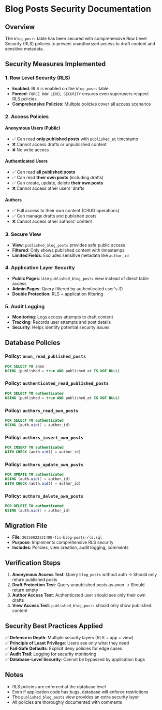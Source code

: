 # Blog Posts Security Documentation

## Overview
The `blog_posts` table has been secured with comprehensive Row Level Security (RLS) policies to prevent unauthorized access to draft content and sensitive metadata.

## Security Measures Implemented

### 1. Row Level Security (RLS)
- **Enabled**: RLS is enabled on the `blog_posts` table
- **Forced**: `FORCE ROW LEVEL SECURITY` ensures even superusers respect RLS policies
- **Comprehensive Policies**: Multiple policies cover all access scenarios

### 2. Access Policies

#### Anonymous Users (Public)
- ✅ Can read **only published posts** with `published_at` timestamp
- ❌ Cannot access drafts or unpublished content
- ❌ No write access

#### Authenticated Users
- ✅ Can read **all published posts**
- ✅ Can read **their own posts** (including drafts)
- ✅ Can create, update, delete **their own posts**
- ❌ Cannot access other users' drafts

#### Authors
- ✅ Full access to their own content (CRUD operations)
- ✅ Can manage drafts and published posts
- ❌ Cannot access other authors' content

### 3. Secure View
- **View**: `published_blog_posts` provides safe public access
- **Filtered**: Only shows published content with timestamps
- **Limited Fields**: Excludes sensitive metadata like `author_id`

### 4. Application Layer Security
- **Public Pages**: Use `published_blog_posts` view instead of direct table access
- **Admin Pages**: Query filtered by authenticated user's ID
- **Double Protection**: RLS + application filtering

### 5. Audit Logging
- **Monitoring**: Logs access attempts to draft content
- **Tracking**: Records user attempts and post details
- **Security**: Helps identify potential security issues

## Database Policies

### Policy: `anon_read_published_posts`
```sql
FOR SELECT TO anon
USING (published = true AND published_at IS NOT NULL)
```

### Policy: `authenticated_read_published_posts`
```sql
FOR SELECT TO authenticated  
USING (published = true AND published_at IS NOT NULL)
```

### Policy: `authors_read_own_posts`
```sql
FOR SELECT TO authenticated
USING (auth.uid() = author_id)
```

### Policy: `authors_insert_own_posts`
```sql
FOR INSERT TO authenticated
WITH CHECK (auth.uid() = author_id)
```

### Policy: `authors_update_own_posts`
```sql
FOR UPDATE TO authenticated
USING (auth.uid() = author_id)
WITH CHECK (auth.uid() = author_id)
```

### Policy: `authors_delete_own_posts`
```sql
FOR DELETE TO authenticated
USING (auth.uid() = author_id)
```

## Migration File
- **File**: `20250822221400-fix-blog-posts-rls.sql`
- **Purpose**: Implements comprehensive RLS security
- **Includes**: Policies, view creation, audit logging, comments

## Verification Steps

1. **Anonymous Access Test**: Query `blog_posts` without auth → Should only return published posts
2. **Draft Protection Test**: Query unpublished posts as anon → Should return empty
3. **Author Access Test**: Authenticated user should see only their own drafts
4. **View Access Test**: `published_blog_posts` should only show published content

## Security Best Practices Applied

✅ **Defense in Depth**: Multiple security layers (RLS + app + view)  
✅ **Principle of Least Privilege**: Users see only what they need  
✅ **Fail-Safe Defaults**: Explicit deny policies for edge cases  
✅ **Audit Trail**: Logging for security monitoring  
✅ **Database-Level Security**: Cannot be bypassed by application bugs  

## Notes
- RLS policies are enforced at the database level
- Even if application code has bugs, database will enforce restrictions
- The `published_blog_posts` view provides an extra security layer
- All policies are thoroughly documented with comments
